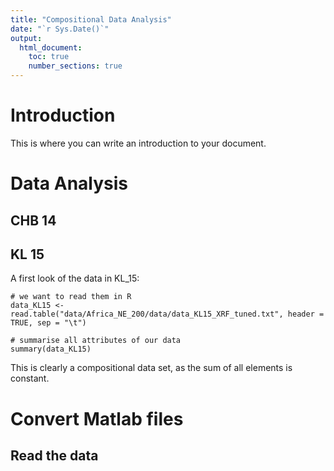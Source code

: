 ```yaml
---
title: "Compositional Data Analysis"
date: "`r Sys.Date()`"
output:
  html_document:
    toc: true
    number_sections: true
---
```


# Introduction

This is where you can write an introduction to your document.

# Data Analysis

## CHB 14

## KL 15

A first look of the data in KL_15:

```{r, eval=TRUE}
# we want to read them in R
data_KL15 <- read.table("data/Africa_NE_200/data/data_KL15_XRF_tuned.txt", header = TRUE, sep = "\t")

# summarise all attributes of our data
summary(data_KL15)

```

This is clearly a compositional data set, as the sum of all elements is constant. 

# Convert Matlab files


## Read the data

```{r, eval=TRUE}



```